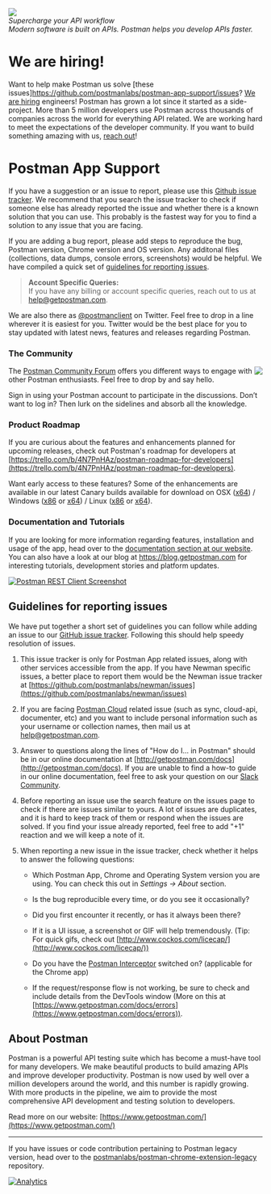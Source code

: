 <a href="https://www.getpostman.com/"><img src="https://raw.githubusercontent.com/postmanlabs/postmanlabs.github.io/develop/global-artefacts/postman-logo%2Btext-320x132.png" /></a><br />
_Supercharge your API workflow<br/>Modern software is built on APIs. Postman helps you develop APIs faster._

# We are hiring!

Want to help make Postman us solve [these issues]https://github.com/postmanlabs/postman-app-support/issues? [We are hiring](https://www.getpostman.com/jobs/) engineers! Postman has grown a lot since it started as a side-project. More than 5 million developers use Postman across thousands of companies across the world for everything API related. We are working hard to meet the expectations of the developer community. If you want to build something amazing with us, [reach out](https://www.getpostman.com/jobs/)!

# Postman App Support

If you have a suggestion or an issue to report, please use this [Github issue tracker](https://github.com/postmanlabs/postman-app-support/issues). We recommend that you search the issue tracker to check if someone else has already reported the issue and whether there is a known solution that you can use. This probably is the fastest way for you to find a solution to any issue that you are facing.

If you are adding a bug report, please add steps to reproduce the bug, Postman version, Chrome version and OS version. Any additonal files (collections, data dumps, console errors, screenshots) would be helpful. We have compiled a quick set of [guidelines for reporting issues](#guidelines-for-reporting-issues).

> **Account Specific Queries:**<br />
> If you have any billing or account specific queries, reach out to us at [help@getpostman.com](mailto:help@getpostman.com).

We are also there as [@postmanclient](https://www.twitter.com/postmanclient) on Twitter. Feel free to drop in a line wherever it is easiest for you. Twitter would be the best place for you to stay updated with latest news, features and releases regarding Postman.

### The Community

<img src="https://avatars1.githubusercontent.com/u/3220138?v=3&s=120" align="right" />
The <a href="https://community.getpostman.com">Postman Community Forum</a> offers you different ways to engage with other Postman enthusiasts. Feel free to drop by and say hello.<br />

Sign in using your Postman account to participate in the discussions. Don’t want to log in? Then lurk on the sidelines and absorb all the knowledge.

### Product Roadmap

If you are curious about the features and enhancements planned for upcoming releases, check out Postman's roadmap for developers at [https://trello.com/b/4N7PnHAz/postman-roadmap-for-developers](https://trello.com/b/4N7PnHAz/postman-roadmap-for-developers).

Want early access to these features? Some of the enhancements are available in our latest Canary builds available for download on OSX ([x64](https://dl.pstmn.io/download/channel/canary/osx_64)) / Windows ([x86](https://dl.pstmn.io/download/channel/canary/windows_32) or [x64](https://dl.pstmn.io/download/channel/canary/windows_64)) / Linux ([x86](https://dl.pstmn.io/download/channel/canary/linux_32) or [x64](https://dl.pstmn.io/download/channel/canary/linux_64)). 

### Documentation and Tutorials

If you are looking for more information regarding features, installation and usage of the app, head over to the <a target="_blank" href="https://www.getpostman.com/docs/">documentation section at our website</a>. You can also have a look at our blog at <a target="_blank" href="https://blog.getpostman.com">https://blog.getpostman.com</a> for interesting tutorials, development stories and platform updates.

<a target="_blank" href="https://www.getpostman.com/">![Postman REST Client Screenshot](https://raw.githubusercontent.com/postmanlabs/postmanlabs.github.io/develop/global-artefacts/postman-app-screenshot-01.jpg)</a>

## Guidelines for reporting issues

We have put together a short set of guidelines you can follow while adding an issue to our [GitHub issue tracker](https://github.com/postmanlabs/postman-app-support/issues). Following this should help speedy resolution of issues.

1. This issue tracker is only for Postman App related issues, along with other services accessible from the app.
  If you have Newman specific issues, a better place to report them would be the Newman issue tracker at [https://github.com/postmanlabs/newman/issues](https://github.com/postmanlabs/newman/issues)

2. If you are facing [Postman Cloud](https://www.getpostman.com/docs/cloud) related issue (such as sync, cloud-api, documenter, etc) and you want to include personal information such as your username or collection names, then mail us at [help@getpostman.com](mailto:help@getpostman.com).

3. Answer to questions along the lines of "How do I... in Postman" should be in our online documentation at [http://getpostman.com/docs](http://getpostman.com/docs). If you are unable to find a how-to guide in our online documentation, feel free to ask your question on our [Slack Community](#the-community).

4. Before reporting an issue use the search feature on the issues page to check if there are issues similar to yours. A lot of issues are duplicates, and it is hard to keep track of them or respond when the issues are solved. If you find your issue already reported, feel free to add "+1" reaction and we will keep a note of it.

5. When reporting a new issue in the issue tracker, check whether it helps to answer the following questions:

   - Which Postman App, Chrome and Operating System version you are using. You can check this out in _Settings -> About_ section.

   - Is the bug reproducible every time, or do you see it occasionally?

   - Did you first encounter it recently, or has it always been there?

   - If it is a UI issue, a screenshot or GIF will help tremendously. (Tip: For quick gifs, check out [http://www.cockos.com/licecap/](http://www.cockos.com/licecap/))

   - Do you have the [Postman Interceptor](https://www.getpostman.com/docs/capture) switched on? (applicable for the Chrome app)

   - If the request/response flow is not working, be sure to check and include details from the DevTools window (More on this at [https://www.getpostman.com/docs/errors](https://www.getpostman.com/docs/errors)).

## About Postman

Postman is a powerful API testing suite which has become a must-have tool for many developers. We make beautiful products to build amazing APIs and improve developer productivity. Postman is now used by well over a million developers around the world, and this number is rapidly growing. With more products in the pipeline, we aim to provide the most comprehensive API development and testing solution to developers.

Read more on our website: [https://www.getpostman.com/](https://www.getpostman.com/)

---

If you have issues or code contribution pertaining to Postman legacy version, head over to the [postmanlabs/postman-chrome-extension-legacy](https://github.com/postmanlabs/postman-chrome-extension-legacy) repository.

[![Analytics](https://ga-beacon.appspot.com/UA-43979731-9/postman-app-support/readme)](https://www.getpostman.com)
